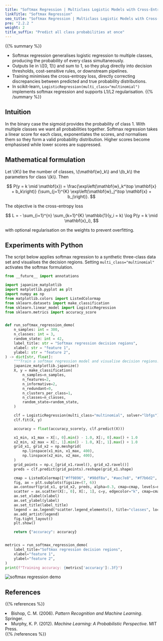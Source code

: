 ```yaml
---
title: "Softmax Regression | Multiclass Logistic Models with Cross-Entropy"
linkTitle: "Softmax Regression"
seo_title: "Softmax Regression | Multiclass Logistic Models with Cross-Entropy"
pre: "2.2.2 "
weight: 2
title_suffix: "Predict all class probabilities at once"
---
```


{{% summary %}}
- Softmax regression generalises logistic regression to multiple classes, producing the probability of every class simultaneously.
- Outputs lie in \\([0, 1]\\) and sum to 1, so they plug directly into decision thresholds, cost-sensitive rules, or downstream pipelines.
- Training minimises the cross-entropy loss, directly correcting discrepancies between predicted and true probability distributions.
- In scikit-learn, `LogisticRegression(multi_class="multinomial")` implements softmax regression and supports L1/L2 regularisation.
{{% /summary %}}

## Intuition
In the binary case the sigmoid provides the probability of class 1. With multiple classes we want all probabilities together. Softmax regression takes a linear score for each class, exponentiates the scores, and normalises them so they form a valid probability distribution. Higher scores become emphasised while lower scores are suppressed.

## Mathematical formulation
Let \\(K\\) be the number of classes, \\(\mathbf{w}_k\\) and \\(b_k\\) the parameters for class \\(k\\). Then

$$
P(y = k \mid \mathbf{x}) =
\frac{\exp\left(\mathbf{w}_k^\top \mathbf{x} + b_k\right)}
{\sum_{j=1}^{K} \exp\left(\mathbf{w}_j^\top \mathbf{x} + b_j\right)}.
$$

The objective is the cross-entropy loss

$$
L = - \sum_{i=1}^{n} \sum_{k=1}^{K} \mathbb{1}(y_i = k) \log P(y = k \mid \mathbf{x}_i),
$$

with optional regularisation on the weights to prevent overfitting.

## Experiments with Python
The script below applies softmax regression to a synthetic three-class data set and visualises the decision regions. Setting `multi_class="multinomial"` activates the softmax formulation.

```python
from __future__ import annotations

import japanize_matplotlib
import matplotlib.pyplot as plt
import numpy as np
from matplotlib.colors import ListedColormap
from sklearn.datasets import make_classification
from sklearn.linear_model import LogisticRegression
from sklearn.metrics import accuracy_score


def run_softmax_regression_demo(
    n_samples: int = 300,
    n_classes: int = 3,
    random_state: int = 42,
    label_title: str = "Softmax regression decision regions",
    xlabel: str = "feature 1",
    ylabel: str = "feature 2",
) -> dict[str, float]:
    """Train a softmax regression model and visualise decision regions."""
    japanize_matplotlib.japanize()
    X, y = make_classification(
        n_samples=n_samples,
        n_features=2,
        n_informative=2,
        n_redundant=0,
        n_clusters_per_class=1,
        n_classes=n_classes,
        random_state=random_state,
    )

    clf = LogisticRegression(multi_class="multinomial", solver="lbfgs")
    clf.fit(X, y)

    accuracy = float(accuracy_score(y, clf.predict(X)))

    x1_min, x1_max = X[:, 0].min() - 1.0, X[:, 0].max() + 1.0
    x2_min, x2_max = X[:, 1].min() - 1.0, X[:, 1].max() + 1.0
    grid_x1, grid_x2 = np.meshgrid(
        np.linspace(x1_min, x1_max, 400),
        np.linspace(x2_min, x2_max, 400),
    )
    grid_points = np.c_[grid_x1.ravel(), grid_x2.ravel()]
    preds = clf.predict(grid_points).reshape(grid_x1.shape)

    cmap = ListedColormap(["#ff9896", "#98df8a", "#aec7e8", "#f7b6d2", "#c5b0d5"])
    fig, ax = plt.subplots(figsize=(7, 6))
    ax.contourf(grid_x1, grid_x2, preds, alpha=0.3, cmap=cmap, levels=np.arange(-0.5, n_classes + 0.5, 1))
    scatter = ax.scatter(X[:, 0], X[:, 1], c=y, edgecolor="k", cmap=cmap)
    ax.set_xlabel(xlabel)
    ax.set_ylabel(ylabel)
    ax.set_title(label_title)
    legend = ax.legend(*scatter.legend_elements(), title="classes", loc="best")
    ax.add_artist(legend)
    fig.tight_layout()
    plt.show()

    return {"accuracy": accuracy}


metrics = run_softmax_regression_demo(
    label_title="Softmax regression decision regions",
    xlabel="feature 1",
    ylabel="feature 2",
)
print(f"Training accuracy: {metrics['accuracy']:.3f}")

```


![softmax regression demo](/images/basic/classification/softmax_block01_en.png)

## References
{{% references %}}
<li>Bishop, C. M. (2006). <i>Pattern Recognition and Machine Learning</i>. Springer.</li>
<li>Murphy, K. P. (2012). <i>Machine Learning: A Probabilistic Perspective</i>. MIT Press.</li>
{{% /references %}}
